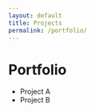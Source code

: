 ```yaml
---
layout: default
title: Projects
permalink: /portfolio/
---
```


# Portfolio

- Project A
- Project B
